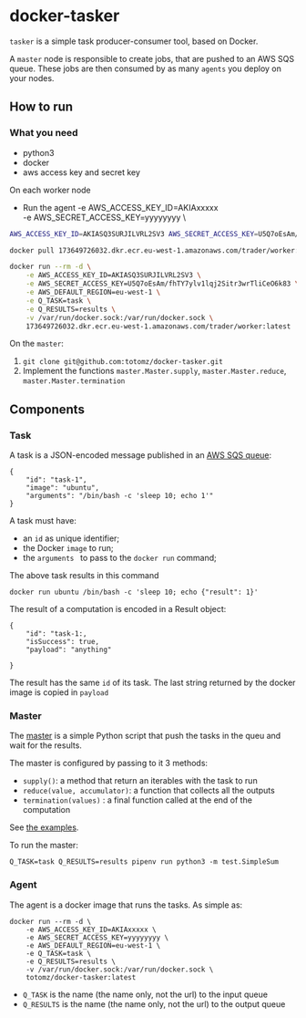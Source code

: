 # docker-tasker

`tasker` is a simple task producer-consumer tool, based on Docker. 

A `master` node is responsible to create jobs, that are pushed to an AWS SQS queue. These jobs are then consumed by as many `agents` you deploy on your nodes. 

## How to run
### What you need
* python3
* docker
* aws access key and secret key

On each worker node
* Run the agent
    -e AWS_ACCESS_KEY_ID=AKIAxxxxx \
    -e AWS_SECRET_ACCESS_KEY=yyyyyyyy \

```bash
AWS_ACCESS_KEY_ID=AKIASQ3SURJILVRL2SV3 AWS_SECRET_ACCESS_KEY=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 aws ecr get-login-password --region eu-west-1 | docker login --username AWS --password-stdin 173649726032.dkr.ecr.eu-west-1.amazonaws.com

docker pull 173649726032.dkr.ecr.eu-west-1.amazonaws.com/trader/worker:latest

docker run --rm -d \
    -e AWS_ACCESS_KEY_ID=AKIASQ3SURJILVRL2SV3 \
    -e AWS_SECRET_ACCESS_KEY=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 \
    -e AWS_DEFAULT_REGION=eu-west-1 \
    -e Q_TASK=task \
    -e Q_RESULTS=results \
    -v /var/run/docker.sock:/var/run/docker.sock \
    173649726032.dkr.ecr.eu-west-1.amazonaws.com/trader/worker:latest
```

On the `master`:
1. `git clone git@github.com:totomz/docker-tasker.git`
2. Implement the functions `master.Master.supply`, `master.Master.reduce`, `master.Master.termination`



## Components

### Task
A task is a JSON-encoded message published in an [AWS SQS queue](https://aws.amazon.com/sqs/):
```
{
    "id": "task-1",
    "image": "ubuntu",
    "arguments": "/bin/bash -c 'sleep 10; echo 1'"
}
``` 

A task must have: 
* an `id` as unique identifier;
* the Docker `image` to run;
* the `arguments ` to pass to the `docker run` command;

The above task results in this command
```
docker run ubuntu /bin/bash -c 'sleep 10; echo {"result": 1}'
```  

The result of a computation is encoded in a Result object:
```
{
    "id": "task-1:,
    "isSuccess": true,
    "payload": "anything"

}
```

The result has the same `id` of its task. The last string returned by the docker image is copied in `payload`  

### Master
The [master](https://github.com/totomz/docker-tasker/blob/master/master/Master.py) is a simple Python script that push 
the tasks in the queu and wait for the results. 

The master is configured by passing to it 3 methods:
* `supply()`: a method that return an iterables with the task to run
* `reduce(value, accumulator)`: a function that collects all the outputs
* `termination(values)` : a final function called at the end of the computation

See [the examples](https://github.com/totomz/docker-tasker/blob/master/test/SimpleSum.py).

To run the master:
```
Q_TASK=task Q_RESULTS=results pipenv run python3 -m test.SimpleSum
```


### Agent
The agent is a docker image that runs the tasks. As simple as:
```
docker run --rm -d \
    -e AWS_ACCESS_KEY_ID=AKIAxxxxx \
    -e AWS_SECRET_ACCESS_KEY=yyyyyyyy \
    -e AWS_DEFAULT_REGION=eu-west-1 \
    -e Q_TASK=task \
    -e Q_RESULTS=results \
    -v /var/run/docker.sock:/var/run/docker.sock \
    totomz/docker-tasker:latest 
```

* `Q_TASK` is the name (the name only, not the url) to the input queue
* `Q_RESULTS` is the name (the name only, not the url) to the output queue
